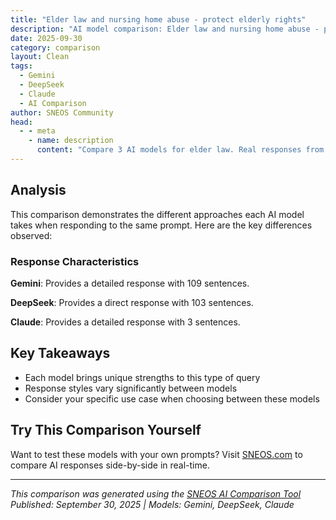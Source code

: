```yaml
---
title: "Elder law and nursing home abuse - protect elderly rights"
description: "AI model comparison: Elder law and nursing home abuse - protect elderly rights..."
date: 2025-09-30
category: comparison
layout: Clean
tags:
  - Gemini
  - DeepSeek
  - Claude
  - AI Comparison
author: SNEOS Community
head:
  - - meta
    - name: description
      content: "Compare 3 AI models for elder law. Real responses from Gemini, DeepSeek, Claude with detailed analysis."
---
```


<ChatComparison
  title="Elder law and nursing home abuse - protect elderly rights"
  prompt="Elder law and nursing home abuse - protect elderly rights"
  :responses='{"Gemini": "Okay, let\u0027s break down elder law and nursing home abuse, focusing on protecting the rights of elderly individuals. This is a critical area because older adults are particularly vulnerable to abuse and exploitation.\n\n**I. Elder Law: A Comprehensive Overview**\n\nElder law is a specialized area of law that focuses on the unique legal needs of older adults. It\u0027s not just one thing; it\u0027s a collection of legal practices that address various aspects of aging. Here\u0027s a breakdown of key areas:\n\n* **Estate Planning:** This includes wills, trusts, powers of attorney, and advance directives (living wills and healthcare proxies). These documents ensure that the elder\u0027s wishes regarding their assets and healthcare are respected, even if they become incapacitated.\n* **Guardianship and Conservatorship:** If an elder becomes unable to manage their own affairs (financial or personal), a court may appoint a guardian (for personal care decisions) or conservator (for financial decisions). Elder law attorneys help navigate this process, ensuring the elder\u0027s rights are protected and that the least restrictive option is pursued.\n* **Medicaid Planning:** Long-term care can be incredibly expensive. Medicaid is a government program that can help cover these costs, but eligibility requirements are complex. Elder law attorneys advise on strategies to qualify for Medicaid while protecting assets as much as possible within legal limits. This might involve creating specific types of trusts or making strategic gifts.\n* **Medicare:** Understanding Medicare benefits, enrollment, and appeals processes is another key area.\n* **Social Security:** Assistance with navigating Social Security retirement, disability, and survivor benefits.\n* **Long-Term Care Planning:** This encompasses various options for long-term care, including in-home care, assisted living facilities, and nursing homes. Elder law attorneys can help families evaluate these options and understand the legal and financial implications of each.\n* **Nursing Home Issues:** This is where elder law intersects directly with nursing home abuse and neglect. It involves issues such as:\n * Reviewing nursing home contracts and admission agreements.\n * Ensuring residents\u0027 rights are protected.\n * Addressing concerns about the quality of care.\n * Pursuing legal action in cases of abuse or neglect.\n* **Elder Abuse Prevention and Reporting:** Elder law attorneys are often involved in educating the community about elder abuse and how to report it.\n* **Special Needs Planning:** This overlaps with elder law when dealing with older adults who have disabilities.\n* **Housing Issues:** This includes issues related to senior housing, reverse mortgages, and property tax relief.\n\n**II. Nursing Home Abuse and Neglect: A Deep Dive**\n\nNursing home abuse and neglect are serious problems that can have devastating consequences for elderly residents. It\u0027s crucial to recognize the signs, understand the different forms it can take, and know how to report it.\n\n* **Definitions:**\n * **Abuse:** Intentional actions that cause harm or create a risk of harm to an elderly person.\n * **Neglect:** Failure to provide the care, supervision, or services necessary to maintain the health and safety of an elderly person.\n\n* **Types of Abuse:**\n * **Physical Abuse:** Hitting, slapping, pushing, kicking, or using restraints improperly.\n * **Sexual Abuse:** Any unwanted sexual contact.\n * **Emotional/Psychological Abuse:** Verbal threats, intimidation, humiliation, isolation, or harassment.\n * **Financial Exploitation:** Misusing or stealing an elder\u0027s money or property. This can involve scams, unauthorized withdrawals, or coercing the elder to sign over assets.\n * **Neglect:** Failure to provide adequate food, water, hygiene, medical care, or a safe living environment.\n * **Abandonment:** Deserting an elderly person who is dependent on care.\n\n* **Signs of Abuse and Neglect:**\n * **Physical Signs:** Unexplained bruises, cuts, burns, or fractures; signs of restraint; poor hygiene; weight loss; dehydration; bedsores.\n * **Emotional/Behavioral Signs:** Sudden changes in behavior; withdrawal from activities; anxiety; depression; fear; agitation; reluctance to speak openly.\n * **Financial Signs:** Unexplained withdrawals from bank accounts; sudden changes in financial documents; unpaid bills; missing personal belongings.\n * **Environmental Signs:** Unsafe or unsanitary living conditions; lack of basic necessities.\n\n* **Causes of Nursing Home Abuse and Neglect:**\n * **Understaffing:** Inadequate staffing levels can lead to overworked and stressed employees who are unable to provide proper care.\n * **Poor Training:** Insufficient training can result in staff members not knowing how to properly care for residents or how to recognize and prevent abuse.\n * **Lack of Supervision:** Inadequate supervision can allow abuse and neglect to go undetected.\n * **Burnout:** High levels of stress and burnout among staff members can increase the risk of abuse and neglect.\n * **Poor Hiring Practices:** Failing to conduct thorough background checks can result in hiring individuals with a history of abuse or neglect.\n * **Greed:** Some nursing homes prioritize profits over the well-being of their residents, leading to cost-cutting measures that compromise care.\n\n**III. Protecting Elderly Rights: A Multi-Pronged Approach**\n\nProtecting the rights of elderly individuals requires a comprehensive strategy involving legal safeguards, vigilance, and proactive measures.\n\n* **Legal Protections:**\n * **Federal Laws:** The Nursing Home Reform Act (part of the Omnibus Budget Reconciliation Act of 1987) sets minimum standards of care for nursing homes and guarantees residents certain rights, including the right to privacy, the right to make their own decisions, and the right to be free from abuse and neglect.\n * **State Laws:** Each state has its own laws regarding elder abuse, neglect, and exploitation. These laws often define specific types of abuse, establish reporting requirements, and provide remedies for victims.\n * **Residents\u0027 Rights:** Nursing homes are required to inform residents of their rights and to provide them with a copy of these rights upon admission. These rights typically include the right to:\n * Be treated with dignity and respect.\n * Receive quality care.\n * Participate in their own care planning.\n * Refuse treatment.\n * Privacy.\n * Freedom from discrimination.\n * Manage their own finances (or have a representative do so).\n * Complain without fear of retaliation.\n * Visit with family and friends.\n\n* **Proactive Measures:**\n * **Estate Planning:** Having a comprehensive estate plan in place, including powers of attorney and advance directives, can help ensure that the elder\u0027s wishes are respected and that someone they trust is able to make decisions on their behalf if they become incapacitated.\n * **Careful Selection of Nursing Homes:** Thoroughly research nursing homes before making a decision. Visit the facility, talk to residents and staff, and review the facility\u0027s record of complaints and violations. Medicare provides a Nursing Home Compare tool to help with this process.\n * **Regular Visits:** Frequent visits from family and friends can help ensure that the elder is receiving proper care and that any signs of abuse or neglect are detected early.\n * **Communication:** Maintain open communication with the elder, their caregivers, and the nursing home staff.\n * **Advocacy:** Advocate for the elder\u0027s rights and needs. If you have concerns about their care, address them promptly with the nursing home administration.\n * **Financial Oversight:** Monitor the elder\u0027s finances for any signs of exploitation.\n\n* **Reporting Abuse and Neglect:**\n * **Who to Report To:**\n * **Nursing Home Administration:** Report the abuse or neglect to the nursing home administrator.\n * **State Licensing Agency:** Contact the state agency that licenses and regulates nursing homes.\n * **Adult Protective Services (APS):** Report the abuse or neglect to APS, which is a state agency that investigates reports of elder abuse.\n * **Long-Term Care Ombudsman:** Contact the Long-Term Care Ombudsman, who is an advocate for residents of nursing homes and assisted living facilities.\n * **Law Enforcement:** If the abuse involves a crime, report it to the police.\n * **How to Report:** Most states have a hotline or online reporting system for reporting elder abuse.\n * **Confidentiality:** In many states, reporters of elder abuse are protected from liability and their identity is kept confidential.\n\n* **Legal Action:**\n * **When to Consult an Attorney:** If you suspect that an elder has been a victim of nursing home abuse or neglect, it is important to consult with an experienced elder law attorney as soon as possible.\n * **Types of Legal Claims:**\n * **Negligence:** A claim that the nursing home or its staff failed to provide reasonable care, resulting in injury to the resident.\n * **Medical Malpractice:** A claim that a healthcare professional at the nursing home provided substandard medical care, resulting in injury to the resident.\n * **Assault and Battery:** A claim that the resident was intentionally physically harmed.\n * **Wrongful Death:** A claim that the resident died as a result of abuse or neglect.\n * **Damages:** Damages that may be recovered in a nursing home abuse case include:\n * Medical expenses\n * Pain and suffering\n * Emotional distress\n * Punitive damages (in some cases)\n\n**IV. Resources**\n\n* **National Center on Elder Abuse (NCEA):** [https://ncea.acl.gov/](https://ncea.acl.gov/)\n* **Administration on Aging (AoA):** [https://acl.gov/](https://acl.gov/)\n* **The National Long-Term Care Ombudsman Resource Center:** [https://ltcombudsman.org/](https://ltcombudsman.org/)\n* **Medicare.gov:** [https://www.medicare.gov/](https://www.medicare.gov/) (For Nursing Home Compare)\n* **Your State\u0027s Adult Protective Services (APS) Agency:** Search online for \u0022[Your State] Adult Protective Services.\u0022\n* **State Bar Associations:** Many state bar associations have sections on elder law and can provide referrals to qualified attorneys.\n* **National Academy of Elder Law Attorneys (NAELA):** [https://www.naela.org/](https://www.naela.org/) (Provides a directory of elder law attorneys)\n\n**In Conclusion**\n\nProtecting the rights of elderly individuals requires a proactive and vigilant approach. By understanding the legal protections available, recognizing the signs of abuse and neglect, and taking steps to prevent it, we can help ensure that older adults receive the care and respect they deserve. If you suspect elder abuse, report it immediately. Don\u0027t wait. Early intervention can save lives and prevent further harm. Consulting with an elder law attorney is crucial for navigating the complexities of these situations and ensuring that the elder\u0027s rights are protected.\n", "DeepSeek": "Of course. This is a critical and complex area of law. Protecting the rights and well-being of our elderly population, especially those in nursing homes and long-term care facilities, is a paramount concern.\n\nHere is a comprehensive guide to elder law and nursing home abuse, focusing on how to protect elderly rights.\n\n---\n\n### **Part 1: Understanding Elder Law**\n\nElder law is a specialized legal practice focused on the needs and challenges of older adults and their families. It\u0027s not just about one thing; it\u0027s a holistic approach that covers a wide range of issues.\n\n**Key Areas of Elder Law:**\n\n1. **Long-Term Care Planning:** This involves planning for the possibility of needing nursing home care. Key tools include:\n * **Medicaid Planning:** Strategizing to qualify for Medicaid (which pays for most long-term care) while protecting assets for a spouse or heirs, following strict legal guidelines.\n * **Veterans Benefits:** Assisting veterans and their spouses in obtaining Aid and Attendance benefits to help pay for care.\n\n2. **Guardianship/Conservatorship:** When an elderly person becomes incapacitated and can no longer make decisions for themselves, a court can appoint a guardian (for personal decisions) and/or a conservator (for financial decisions). Elder law attorneys help families through this process, which is designed to protect the vulnerable individual.\n\n3. **Advance Directives:** Ensuring an individual\u0027s wishes are known and respected.\n * **Durable Power of Attorney:** Names an \u0022agent\u0022 to handle financial matters if the person becomes incapacitated.\n * **Healthcare Power of Attorney (or Proxy):** Names an agent to make medical decisions.\n * **Living Will:** Outlines wishes for end-of-life medical care.\n * **HIPAA Authorization:** Allows family members to access medical information.\n\n4. **Estate Planning and Probate:**\n * **Wills and Trusts:** Ensuring assets are distributed according to the person\u0027s wishes, often in a way that minimizes taxes and avoids probate.\n * **Probate Administration:** Guiding families through the court process of administering an estate after death.\n\n5. **Social Security and Retirement Benefits:** Advising on when and how to claim benefits for maximum advantage.\n\n---\n\n### **Part 2: Nursing Home Abuse - Recognizing and Responding**\n\nNursing home abuse is a devastating breach of trust. It can be intentional or result from neglect (failure to act). Recognizing the signs is the first step to protection.\n\n#### **Types of Nursing Home Abuse \u0026 Neglect**\n\n* **Physical Abuse:** Infliction of physical pain or injury.\n * **Signs:** Unexplained bruises, burns, cuts, or fractures; broken glasses; signs of restraint (welts on wrists); the resident flinching at touch.\n* **Emotional/Psychological Abuse:** Infliction of mental anguish through verbal or non-verbal acts.\n * **Signs:** Withdrawal from normal activities, sudden changes in behavior (e.g., sucking, mumbling), fear of certain staff members, humiliation, and threats.\n* **Sexual Abuse:** Non-consensual sexual contact of any kind.\n * **Signs:** Bruises around breasts or genitals, unexplained STDs, vaginal or anal bleeding, torn or bloody underclothing.\n* **Financial Exploitation:** Illegal or improper use of a resident\u0027s funds, property, or assets.\n * **Signs:** Unexplained withdrawals from bank accounts, sudden changes in a will or power of attorney, missing cash or belongings, unpaid bills despite available funds.\n* **Neglect:** Failure to provide the necessary care, resulting in harm or risk of harm. This is the most common form of abuse.\n * **Signs:** Bedsores (pressure ulcers), malnutrition, dehydration, poor personal hygiene, unsanitary living conditions, untreated medical problems, being left soiled for long periods.\n* **Abandonment:** Desertion of a vulnerable elder by anyone who has assumed responsibility for their care.\n\n#### **The Nursing Home Bill of Rights**\n\nBy law, under the Federal Nursing Home Reform Act, every nursing home resident is guaranteed a set of fundamental rights. These include the right to:\n\n* Be treated with dignity and respect.\n* Be free from abuse, neglect, and restraints.\n* Privacy and confidentiality.\n* Participate in their own care and make choices about their life.\n* Voice grievances without fear of retaliation.\n* Have visits from family and friends.\n* Manage their own finances (or choose someone to do so).\n\n---\n\n### **Part 3: How to Protect Elderly Rights - A Step-by-Step Action Plan**\n\nIf you suspect abuse or neglect, act immediately.\n\n**Step 1: Ensure Immediate Safety**\nIf the situation is life-threatening, **call 911**. For non-emergency but serious concerns, consider removing your loved one from the facility temporarily if it is safe to do so.\n\n**Step 2: Document Everything**\nKeep a detailed journal. Note:\n* Dates, times, and specifics of any incidents or concerning conditions.\n* Photographs of injuries or poor conditions (e.g., soiled bedding, lack of water).\n* Names of staff involved and any witnesses.\n* Your communications with the facility (who you spoke with, what was said).\n\n**Step 3: Report the Abuse**\nYou have multiple avenues for reporting. You can and should use more than one.\n* **Facility Administration:** Report your concerns to the Director of Nursing or the Administrator. Follow up in writing.\n* **State Survey Agency:** Every state has an agency that licenses and inspects nursing homes. They are required to investigate complaints. (You can find your state\u0027s agency through the [Eldercare Locator](https://eldercare.acl.gov/)).\n* **Adult Protective Services (APS):** Every state has an APS agency to investigate reports of abuse, neglect, and exploitation of vulnerable adults.\n* **Long-Term Care Ombudsman:** This is a crucial, free, and confidential resource. Ombudsmen are advocates for residents\u0027 rights. They work to resolve problems and are independent of the nursing home. Find your local Ombudsman through the [Eldercare Locator](https://eldercare.acl.gov/).\n\n**Step 4: Seek Medical Attention**\nHave the elderly person seen by an independent physician to document injuries and treat any medical issues resulting from the abuse or neglect. This also creates an official medical record.\n\n**Step 5: Consult an Elder Law Attorney**\nAn experienced elder law attorney is essential. They can:\n* Advise you on the best legal course of action.\n* Help you secure your loved one\u0027s safety and assets.\n* Navigate the complex web of state and federal regulations.\n* File a lawsuit for damages if appropriate. This can compensate for medical bills, pain and suffering, and can force the facility to change its practices to protect others.\n\n---\n\n### **Part 4: Prevention is Key**\n\n* **Visit Frequently and at Unexpected Times:** Your presence is a powerful deterrent to abuse.\n* **Ask Questions:** Be involved in care planning meetings. Ask about medications, treatments, and any changes in condition.\n* **Build Relationships with Staff:** Knowing the caregivers by name fosters accountability and better communication.\n* **Trust Your Instincts:** If something feels wrong, it probably is. Investigate and ask questions.\n\n### **Resources**\n\n* **National Center on Elder Abuse (NCEA):** [https://ncea.acl.gov/](https://ncea.acl.gov/)\n* **Eldercare Locator (1-800-677-1116):** [https://eldercare.acl.gov/](https://eldercare.acl.gov/) - Connects you to local resources.\n* **Consumer Voice:** [https://theconsumervoice.org/](https://theconsumervoice.org/) - A leading national advocate for quality long-term care.\n\nProtecting our elders requires vigilance, knowledge, and the courage to speak up. By understanding their rights and the resources available, we can ensure they live their later years with the safety, dignity, and respect they deserve.", "Claude": "# Elder Law \u0026 Nursing Home Abuse Prevention\n\n## Key Areas of Elder Law\n\n### **Legal Rights Protection**\n- **Healthcare decisions** and advance directives\n- **Financial power of attorney** safeguards\n- **Estate planning** and asset protection\n- **Social Security and Medicare** benefits advocacy\n- **Age discrimination** in employment and housing\n\n### **Guardianship \u0026 Conservatorship**\n- Court-appointed protection for incapacitated seniors\n- Limited vs. full guardianship options\n- Regular court oversight requirements\n- Rights restoration procedures\n\n## Nursing Home Abuse Prevention\n\n### **Types of Abuse to Watch For**\n**Physical Abuse:**\n- Unexplained bruises, cuts, or injuries\n- Broken bones or sprains\n- Signs of restraint use\n\n**Emotional/Psychological Abuse:**\n- Sudden behavioral changes\n- Withdrawal or fearfulness\n- Depression or agitation\n\n**Financial Abuse:**\n- Unexplained account withdrawals\n- Missing personal items\n- Suspicious financial documents\n\n**Neglect:**\n- Poor hygiene or nutrition\n- Untreated medical conditions\n- Unsafe living conditions\n\n### **Protective Measures**\n\n**Before Placement:**\n- Research facility ratings and inspection reports\n- Visit multiple times, including evenings/weekends\n- Check staff-to-resident ratios\n- Review contracts carefully\n\n**Ongoing Monitoring:**\n- Regular unannounced visits\n- Build relationships with staff\n- Document any concerns with photos/notes\n- Stay involved in care planning\n\n## Legal Protections \u0026 Resources\n\n### **Federal Laws**\n- **Nursing Home Reform Act** - Quality standards and residents\u0027 rights\n- **Elder Justice Act** - Abuse prevention and prosecution\n- **Older Americans Act** - Community services and protection\n\n### **Residents\u0027 Rights Include:**\n- Dignity and respect in care\n- Freedom from abuse and restraints\n- Privacy and confidentiality\n- Participation in care decisions\n- Access to medical records\n- Right to file complaints without retaliation\n\n### **Reporting Mechanisms**\n- **State ombudsman programs** - Independent advocates\n- **Adult Protective Services** - Investigate abuse/neglect\n- **State health departments** - Facility licensing oversight\n- **Local law enforcement** - Criminal matters\n\n## When to Seek Legal Help\n\n### **Warning Signs:**\n- Facility refuses access or information\n- Pattern of unexplained incidents\n- Serious injury or medical emergency\n- Financial exploitation suspected\n- Wrongful death circumstances\n\n### **Legal Remedies Available:**\n- Civil lawsuits for damages\n- Injunctive relief to improve conditions\n- Facility license revocation proceedings\n- Criminal prosecution referrals\n- Insurance claims assistance\n\n## Prevention Strategies\n\n### **Family Involvement:**\n- Create visiting schedules with multiple family members\n- Participate in resident/family councils\n- Know your loved one\u0027s medications and care plan\n- Maintain outside social connections\n\n### **Documentation:**\n- Keep detailed records of all interactions\n- Photograph any concerning conditions\n- Maintain correspondence with facility\n- Track medical appointments and treatments\n\n### **Professional Support:**\n- Elder law attorneys for legal guidance\n- Geriatric care managers for oversight\n- Patient advocates for healthcare navigation\n- Financial advisors for asset protection\n\n**Remember:** Early intervention and consistent advocacy are the best protections for elderly rights and safety.\n\nWould you like me to elaborate on any specific aspect of elder law or abuse prevention?"}' 
  published-date="13:16"
/>

## Analysis

This comparison demonstrates the different approaches each AI model takes when responding to the same prompt. Here are the key differences observed:

### Response Characteristics

**Gemini**: Provides a detailed response with 109 sentences. 

**DeepSeek**: Provides a direct response with 103 sentences. 

**Claude**: Provides a detailed response with 3 sentences. 

## Key Takeaways

- Each model brings unique strengths to this type of query
- Response styles vary significantly between models
- Consider your specific use case when choosing between these models

## Try This Comparison Yourself

Want to test these models with your own prompts? Visit [SNEOS.com](https://sneos.com) to compare AI responses side-by-side in real-time.

---

*This comparison was generated using the [SNEOS AI Comparison Tool](https://sneos.com)*
*Published: September 30, 2025 | Models: Gemini, DeepSeek, Claude*
